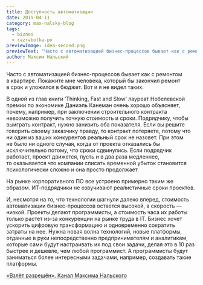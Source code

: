 ```yaml
---
title: Доступность автоматизации
date: 2019-04-11
category: max-nalsky-blog
tags:
  - biznes
  - razrabotka-po
previewImage: idea-second.png
previewText: "Часто с автоматизацией бизнес-процессов бывает как с ремонтом в квартире. Покажите мне человека, который бы закончил ремонт в срок и уложился в бюджет. Вот и я не видел таких."
author: Максим Нальский
---
```

Часто с автоматизацией бизнес-процессов бывает как с ремонтом в квартире. Покажите мне человека, который бы закончил ремонт в срок и уложился в бюджет. Вот и я не видел таких.

В одной из глав книги ‘Thinking, Fast and Slow’ лауреат Нобелевской премии по экономике Даниэль Канеман очень хорошо объясняет, почему, например, при заключении строительного контракта невозможно получить точную стоимость и сроки. Подрядчику, чтобы выиграть контракт, нужно занизить оба показателя. Если вы решите говорить своему заказчику правду, то контракт потеряете, потому что ни один из ваших конкурентов реальный срок не назовет. При этом не было ни одного случая, когда от проекта отказались бы исключительно потому, что сроки сдвинулись. Если подрядчик работает, проект движется, пусть и в два раза медленнее, то оказывается что компании списать временной убыток становится психологически сложно и она просто продолжает.

На рынке корпоративного ПО все устроено примерно таким же образом. ИТ-подрядчики не озвучивают реалистичные сроки проектов.

И, несмотря на то, что технологии шагнули далеко вперед, стоимость автоматизации бизнес-процессов остается высокой, а скорость — низкой. Проекты делают программисты, а стоимость часа их работы только растет из-за конкуренции на рынке труда в IT. Бизнес хочет ускорить цифровую трансформацию и одновременно сократить затраты на нее. Нужна новая волна технологий, новые платформы, отданные в руки непосредственно предпринимателям и аналитикам, которые сами будут настраивать их под свои задачи, делая это в 10 раз быстрее и дешевле, чем любой программист. А программисты будут заниматься более интересными задачами, например, создавать такие платформы.

[«Взлёт разрешён». Канал Максима Нальского](https://t.me/clearfortakeoff)